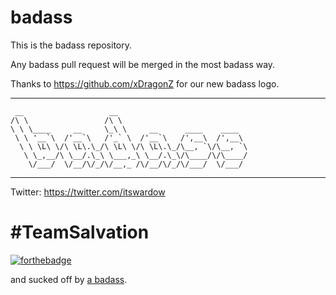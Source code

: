 # badass
This is the badass repository.

Any badass pull request will be merged in the most badass way.

Thanks to https://github.com/xDragonZ for our new badass logo.
___
```
 __                   __                             
/\ \                 /\ \                            
\ \ \____     __     \_\ \     __      ____    ____  
 \ \ '__`\  /'__`\   /'_` \  /'__`\   /',__\  /',__\ 
  \ \ \L\ \/\ \L\.\_/\ \L\ \/\ \L\.\_/\__, `\/\__, `\
   \ \_,__/\ \__/.\_\ \___,_\ \__/.\_\/\____/\/\____/
    \/___/  \/__/\/_/\/__,_ /\/__/\/_/\/___/  \/___/ 
```
___

Twitter: https://twitter.com/itswardow
# \#TeamSalvation

[![forthebadge](http://forthebadge.com/images/badges/built-with-swag.svg)](http://forthebadge.com)

and sucked off by [a badass](https://github.com/libeclipse).
